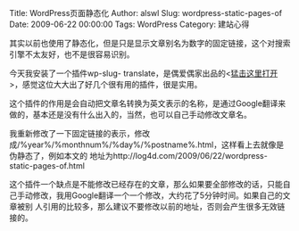 Title: WordPress页面静态化
Author: alswl
Slug: wordpress-static-pages-of
Date: 2009-06-22 00:00:00
Tags: WordPress
Category: 建站心得

其实以前也使用了静态化，但是只是显示文章别名为数字的固定链接，这个对搜索引擎不太友好，也不是很容易识别。

今天我安装了一个插件wp-slug-
translate，是偶爱偶家出品的<[猛击这里打开](http://blog.2i2j.com/)>，感觉这位大大出了好几个很有用的插件，很是实用。

这个插件的作用是会自动把文章名转换为英文表示的名称，是通过Google翻译来做的，基本还是没有什么出入的，当然，也可以自己手动修改文章名。

我重新修改了一下固定链接的表示，修改成/%year%/%monthnum%/%day%/%postname%.html，这样看上去就像是伪静态了，例如本文的
地址为http://log4d.com/2009/06/22/wordpress-static-pages-of.html

这个插件一个缺点是不能修改已经存在的文章，那么如果要全部修改的话，只能自己手动修改，我用Google翻译一个一个修改，大约花了5分钟时间。如果自己的文章被别
人引用的比较多，那么建议不要修改以前的地址，否则会产生很多无效链接的。

